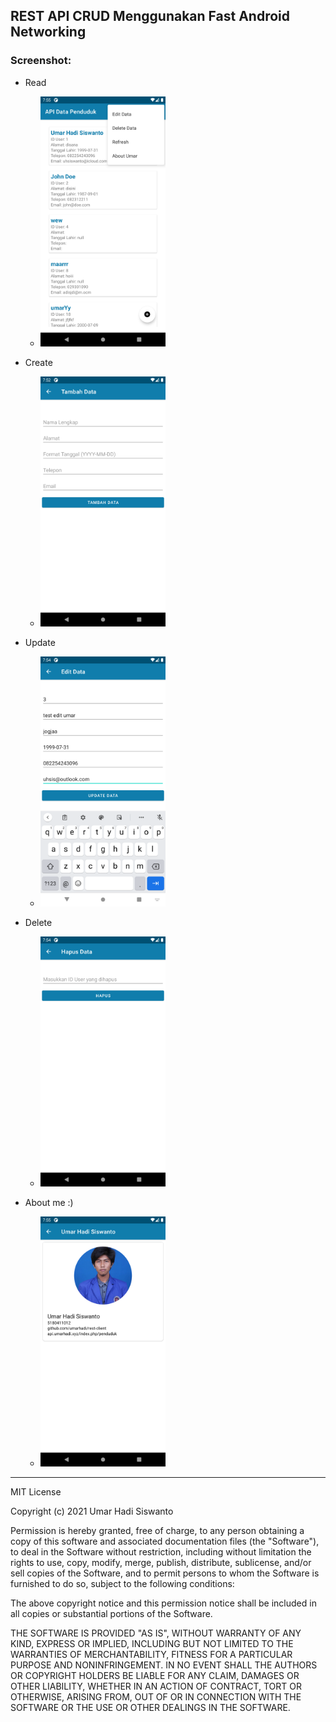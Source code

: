 ## REST API CRUD Menggunakan Fast Android Networking

### Screenshot:

- Read
   - <img alt="Read" src="https://github.com/umarhadi/rest-client/blob/master/screenshot/1.png" width="200" />

- Create
   - <img alt="Create" src="https://github.com/umarhadi/rest-client/blob/master/screenshot/2.png" width="200" />

- Update
   - <img alt="Update" src="https://github.com/umarhadi/rest-client/blob/master/screenshot/3.png" width="200" />

- Delete
   - <img alt="Delete" src="https://github.com/umarhadi/rest-client/blob/master/screenshot/4.png" width="200" />

- About me :)
   - <img alt="About me:)" src="https://github.com/umarhadi/rest-client/blob/master/screenshot/5.png" width="200" />

---

MIT License

Copyright (c) 2021 Umar Hadi Siswanto

Permission is hereby granted, free of charge, to any person obtaining a copy
of this software and associated documentation files (the "Software"), to deal
in the Software without restriction, including without limitation the rights
to use, copy, modify, merge, publish, distribute, sublicense, and/or sell
copies of the Software, and to permit persons to whom the Software is
furnished to do so, subject to the following conditions:

The above copyright notice and this permission notice shall be included in all
copies or substantial portions of the Software.

THE SOFTWARE IS PROVIDED "AS IS", WITHOUT WARRANTY OF ANY KIND, EXPRESS OR
IMPLIED, INCLUDING BUT NOT LIMITED TO THE WARRANTIES OF MERCHANTABILITY,
FITNESS FOR A PARTICULAR PURPOSE AND NONINFRINGEMENT. IN NO EVENT SHALL THE
AUTHORS OR COPYRIGHT HOLDERS BE LIABLE FOR ANY CLAIM, DAMAGES OR OTHER
LIABILITY, WHETHER IN AN ACTION OF CONTRACT, TORT OR OTHERWISE, ARISING FROM,
OUT OF OR IN CONNECTION WITH THE SOFTWARE OR THE USE OR OTHER DEALINGS IN THE
SOFTWARE.
